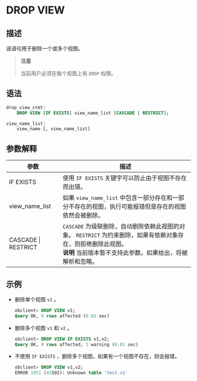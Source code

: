 # DROP VIEW

## 描述

该语句用于删除一个或多个视图。
>**注意**
>
>当前用户必须在每个视图上有 `DROP` 权限。

## 语法

```sql
drop_view_stmt:
    DROP VIEW [IF EXISTS] view_name_list [CASCADE | RESTRICT];

view_name_list:
    view_name [, view_name_list]
```

## 参数解释

|       **参数**        |                                                                        **描述**                                                                        |
|---------------------|------------------------------------------------------------------------------------------------------------------------------------------------------|
| IF EXISTS           | 使用 `IF EXISTS` 关键字可以防止由于视图不存在而出错。                                                                                                                    |
| view_name_list      | 如果 `view_name_list` 中包含一部分存在和一部分不存在的视图，执行可能报错但是存在的视图依然会被删除。                                                                                          |
| CASCADE \| RESTRICT | `CASCADE` 为级联删除，自动删除依赖此视图的对象。 `RESTRICT` 为约束删除，如果有依赖对象存在，则拒绝删除此视图。 <br>**说明**  当前版本暂不支持此参数。如果给出，将被解析和忽略。</br> |

## 示例

* 删除单个视图 `v1` 。

  ```sql
  obclient> DROP VIEW v1;
  Query OK, 0 rows affected (0.02 sec)
  ```

* 删除多个视图 `v1` 和 `v2` 。

  ```sql
  obclient> DROP VIEW IF EXISTS v1,v2;
  Query OK, 0 rows affected, 1 warning (0.01 sec)
  ```

* 不使用 `IF EXISTS` ，删除多个视图，如果有一个视图不存在，则会报错。

  ```sql
  obclient> DROP VIEW v1,v2;
  ERROR 1051 (42S02): Unknown table 'test.v1'
  ```
